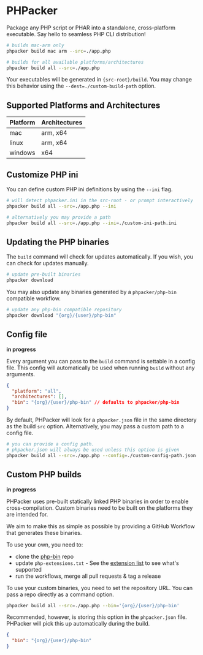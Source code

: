 # PHPacker

Package any PHP script or PHAR into a standalone, cross-platform executable. Say hello to seamless PHP CLI distribution!

```bash
# builds mac-arm only
phpacker build mac arm --src=./app.php

# builds for all available platforms/architectures
phpacker build all --src=./app.php
```

Your executables will be generated in `{src-root}/build`. You may change this behavior using the `--dest=./custom-build-path` option.

## Supported Platforms and Architectures

| Platform | Architectures |
| -------- | ------------- |
| mac      | arm, x64      |
| linux    | arm, x64      |
| windows  | x64           |

## Customize PHP ini

You can define custom PHP ini definitions by using the `--ini` flag.

```bash
# will detect phpacker.ini in the src-root - or prompt interactively
phpacker build all --src=./app.php --ini

# alternatively you may provide a path
phpacker build all --src=./app.php --ini=./custom-ini-path.ini
```

## Updating the PHP binaries

The `build` command will check for updates automatically. If you wish, you can check for updates manually.

```bash
# update pre-built binaries
phpacker download
```

You may also update any binaries generated by a `phpacker/php-bin` compatible workflow.

```bash
# update any php-bin compatible repository
phpacker download "{org}/{user}/php-bin"
```

## Config file

**in progress**

Every argument you can pass to the `build` command is settable in a config file. This config will automatically be used when running `build` without any arguments.

```json
{
  "platform": "all",
  "architectures": [],
  "bin": "{org}/{user}/php-bin" // defaults to phpacker/php-bin
}
```

By default, PHPacker will look for a `phpacker.json` file in the same directory as the build `src` option. Alternatively, you may pass a custom path to a config file.

```bash
# you can provide a config path.
# phpacker.json will always be used unless this option is given
phpacker build all --src=./app.php --config=./custom-config-path.json
```

## Custom PHP builds

**in progress**

PHPacker uses pre-built statically linked PHP binaries in order to enable cross-compilation. Custom binaries need to be built on the platforms they are intended for.

We aim to make this as simple as possible by providing a GitHub Workflow that generates these binaries.

To use your own, you need to:

- clone the [php-bin](https://github.com/phpacker/php-bin) repo
- update `php-extensions.txt` - See the [extension list](https://static-php.dev/en/guide/extensions.html) to see what's supported
- run the workflows, merge all pull requests & tag a release

To use your custom binaries, you need to set the repository URL. You can pass a repo directly as a command option.

```bash
phpacker build all --src=./app.php --bin='{org}/{user}/php-bin'
```

Recommended, however, is storing this option in the `phpacker.json` file. PHPacker will pick this up automatically during the build.

```json
{
  "bin": "{org}/{user}/php-bin"
}
```
